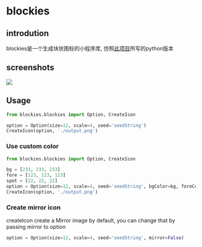 # blockies

## introdution

blockies是一个生成块状图标的小程序库, 仿照[此项目](https://github.com/download13/blockies)所写的python版本

## screenshots

![](https://i.loli.net/2021/01/15/W1ne4ALQXhR7TKM.png)

## Usage

```Python
from blockies.blockies import Option, CreateIcon

option = Option(size=12, scale=4, seed='seedString')
CreateIcon(option, './output.png')
```

### Use custom color

```Python
from blockies.blockies import Option, CreateIcon

bg = [233, 233, 233]
fore = [123, 123, 123]
spot = [22, 22, 22]
option = Option(size=12, scale=4, seed='seedString', bgColor=bg, foreColor=fore, spotColor=spot)
CreateIcon(option, './output.png')
```

### Create mirror icon

createIcon create a Mirror image by default, you can change that by passing mirror to option

```python
option = Option(size=12, scale=4, seed='seedString', mirror=False)
```
